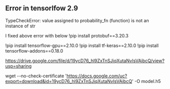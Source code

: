 ## Error in tensorlfow 2.9

TypeCheckError: value assigned to probability_fn (function) is not an instance of str

I fixed above error with below
!pip install protobuf==3.20.3


!pip install tensorflow-gpu==2.10.0
!pip install tf-keras==2.10.0
!pip install tensorflow-addons==0.18.0

https://drive.google.com/file/d/19ycD76_hl9ZxTnSJiqXutaNvIsVAibcQ/view?usp=sharing

wget --no-check-certificate 'https://docs.google.com/uc?export=download&id=19ycD76_hl9ZxTnSJiqXutaNvIsVAibcQ' -O model.h5